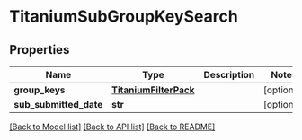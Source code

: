 # TitaniumSubGroupKeySearch


## Properties
Name | Type | Description | Notes
------------ | ------------- | ------------- | -------------
**group_keys** | [**TitaniumFilterPack**](TitaniumFilterPack.md) |  | [optional] 
**sub_submitted_date** | **str** |  | [optional] 

[[Back to Model list]](../README.md#documentation-for-models) [[Back to API list]](../README.md#documentation-for-api-endpoints) [[Back to README]](../README.md)


